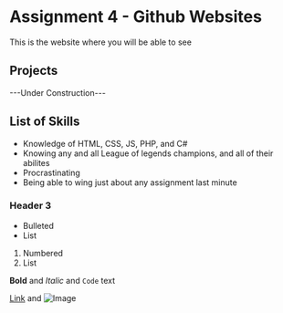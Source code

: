 # Assignment 4 - Github Websites

This is the website where you will be able to see 

## Projects

---Under Construction---

## List of Skills

- Knowledge of HTML, CSS, JS, PHP, and C#
- Knowing any and all League of legends champions, and all of their abilites
- Procrastinating
- Being able to wing just about any assignment last minute

### Header 3

- Bulleted
- List

1. Numbered
2. List

**Bold** and _Italic_ and `Code` text

[Link](url) and ![Image](src)
